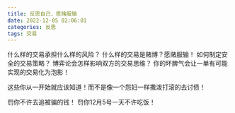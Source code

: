 ```yaml
---
title: 反思自己，愿赌服输
date: 2022-12-05 02:06:01
categories: 反思
tags: 交易
---
```


什么样的交易承担什么样的风险？
什么样的交易是赌博？愿赌服输！
如何制定安全的交易策略？
博弈论会怎样影响双方的交易思维？
你的坏脾气会让一单有可能实现的交易化为泡影！

这些你从一开始就应该知道！而不是像一个怨妇一样撒泼打滚的去讨债！

罚你不许去追被骗的钱！
罚你12月5号一天不许吃饭！



